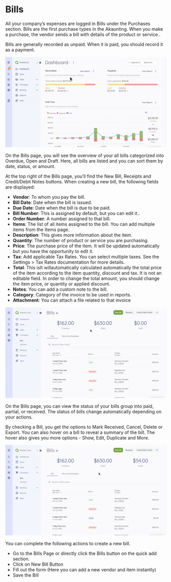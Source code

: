 Bills
=========

All your company’s expenses are logged  in Bills under the Purchases section.
Bills are the first purchase types in the Akaunting. When you make a purchase, the vendor sends  a bill with details of the product or service.. 

Bills are generally recorded as unpaid. When it is paid, you should record it as a payment.

![Bill](_images/bill.gif)

On the Bills page, you will see the overview of your all bills categorized into Overdue, Open and Draft. Here, all bills are listed and you can sort them by date, status, or amount.

At the top right of the Bills page, you’ll find the New Bill, Receipts and Credit/Debit Notes buttons.
When creating a new bill, the following fields are displayed:

- **Vendor**: To whom you pay the bill.
- **Bill Date**: Date when the bill is issued.
- **Due Date**: Date when the bill is due to be paid.
- **Bill Number**: This is assigned by default, but you can edit it..
- **Order Number**: A number assigned to that bill.
- **Items**: The list of all items assigned to the bill. You can add multiple items from the Items page.
- **Description**: This gives more information about the item.
- **Quantity**: The  number of product or service you are purchasing.
- **Price**: The purchase price of the item. It will be updated automatically but you have the opportunity to edit it.
- **Tax**: Add applicable   Tax Rates. You can select multiple taxes. See the Settings > Tax Rates documentation for more details.
- **Total**: This isIt willautomatically calculated automatically the total price of the item according to the item quantity, discount and tax. It is not an editable field. In order to change the total amount, you should change the item price, or quantity or applied discount.
- **Notes**: You can add a custom note to the bill.
- **Category**: Category of the invoice to be used in reports.
- **Attachment**: You can attach a file related to that invoice

![Creating a new bill](_images/bills-add-new.gif)

On the Bills page, you can view the status of your bills group into paid, partial, or received. The status of bills change automatically depending on your actions. 

By checking a Bill, you get the options to Mark Received, Cancel, Delete or Export. You can also hover on a bill to reveal a summary of the bill. The hover also gives you more options - Show, Edit, Duplicate and More.

![How a bill page looks](_images/bills-show.gif)

You can complete the following actions to create a new bill.

- Go to the Bills Page or directly click the Bills button on the quick add section.
- Click on New Bill Button
- Fill out the form (Here you can add a new vendor and item instantly)
- Save the Bill
